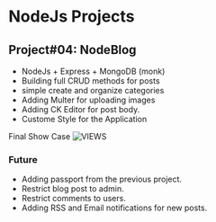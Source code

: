 # NodeJs Projects
## Project#04: NodeBlog

- NodeJs + Express + MongoDB (monk)
- Building full CRUD methods for posts
- simple create and organize categories
- Adding Multer for uploading images
- Adding CK Editor for post body.
- Custome Style for the Application

Final Show Case
![VIEWS](https://github.com/MAshrafM/NodeJS_Projects/blob/master/04_nodeblog/show.jpg)

### Future
- Adding passport from the previous project.
- Restrict blog post to admin.
- Restrict comments to users.
- Adding RSS and Email notifications for new posts.